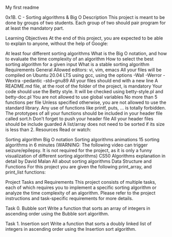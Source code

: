 My first readme

0x1B. C - Sorting algorithms & Big O
Description
This project is meant to be done by groups of two students. Each group of two should pair program for at least the mandatory part.

Learning Objectives
At the end of this project, you are expected to be able to explain to anyone, without the help of Google:

At least four different sorting algorithms
What is the Big O notation, and how to evaluate the time complexity of an algorithm
How to select the best sorting algorithm for a given input
What is a stable sorting algorithm
Requirements
General
Allowed editors: vi, vim, emacs
All your files will be compiled on Ubuntu 20.04 LTS using gcc, using the options -Wall -Werror -Wextra -pedantic -std=gnu89
All your files should end with a new line
A README.md file, at the root of the folder of the project, is mandatory
Your code should use the Betty style. It will be checked using betty-style.pl and betty-doc.pl
You are not allowed to use global variables
No more than 5 functions per file
Unless specified otherwise, you are not allowed to use the standard library. Any use of functions like printf, puts, … is totally forbidden.
The prototypes of all your functions should be included in your header file called sort.h
Don’t forget to push your header file
All your header files should be include guarded
A list/array does not need to be sorted if its size is less than 2.
Resources
Read or watch:

Sorting algorithm
Big O notation
Sorting algorithms animations
15 sorting algorithms in 6 minutes (WARNING: The following video can trigger seizure/epilepsy. It is not required for the project, as it is only a funny visualization of different sorting algorithms)
CS50 Algorithms explanation in detail by David Malan
All about sorting algorithms
Data Structure and Functions
For this project you are given the following print_array, and print_list functions:

Project Tasks and Requirements
This project consists of multiple tasks, each of which requires you to implement a specific sorting algorithm or analyze the time complexity of an algorithm. Please refer to the project instructions and task-specific requirements for more details.

Task 0. Bubble sort
Write a function that sorts an array of integers in ascending order using the Bubble sort algorithm.

Task 1. Insertion sort
Write a function that sorts a doubly linked list of integers in ascending order using the Insertion sort algorithm.
